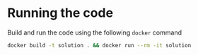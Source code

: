 # Running the code

Build and run the code using the following `docker` command

```bash
docker build -t solution . && docker run --rm -it solution
```
